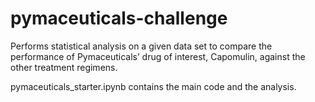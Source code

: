 # pymaceuticals-challenge

Performs statistical analysis on a given data set to compare the performance of Pymaceuticals’ drug of interest, Capomulin, against the other treatment regimens.

pymaceuticals_starter.ipynb contains the main code and the analysis.
